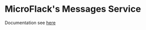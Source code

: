 MicroFlack's Messages Service
=============================
Documentation see [here](https://github.com/CesMak/microflack_admin)
